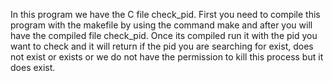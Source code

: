 In this program we have the C file check_pid. First you need to compile this program with 
the makefile by using the command make and after you will have the compiled file check_pid.
Once its compiled run it with the pid you want to check and it will return if the pid you are 
searching for exist, does not exist or exists or we do not have the permission to kill this process 
but it does exist.
